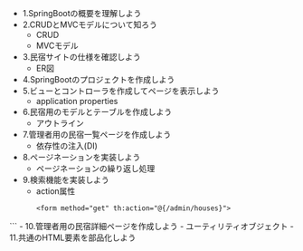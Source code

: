 - 1.SpringBootの概要を理解しよう
- 2.CRUDとMVCモデルについて知ろう
  - CRUD
  - MVCモデル
- 3.民宿サイトの仕様を確認しよう
  - ER図
- 4.SpringBootのプロジェクトを作成しよう
- 5.ビューとコントローラを作成してページを表示しよう
  - application properties
- 6.民宿用のモデルとテーブルを作成しよう
  - アウトライン
- 7.管理者用の民宿一覧ページを作成しよう
  - 依存性の注入(DI)
- 8.ページネーションを実装しよう
  - ページネーションの繰り返し処理
- 9.検索機能を実装しよう
  - action属性
    ```
    <form method="get" th:action="@{/admin/houses}">
</form>
    ```
- 10.管理者用の民宿詳細ページを作成しよう
 - ユーティリティオブジェクト
- 11.共通のHTML要素を部品化しよう
 
